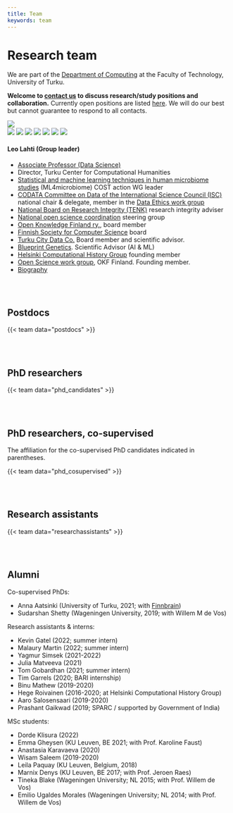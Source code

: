 ```yaml
---
title: Team
keywords: team
---
```


# Research team

We are part of the [Department of Computing](https://www.utu.fi/en/university/faculty-of-technology/computing) at the Faculty of Technology, University of Turku. 

**Welcome to [contact us](../contact/) to discuss research/study positions and collaboration.** Currently open positions are listed [here](../recruit/). We will do our best but cannot guarantee to respond to all contacts. 

<div class="col-sm-12 clearfix">

  <div class="col-sm-3 clearfix" width="400px"> 
    <img src="../img/teampic/leo_sci_crop.jpg" class="img-responsive lahti" style="float: left"/><br/>
    <div class="links-leo">
      <a href="https://twitter.com/antagomir"><img class="twitter-logo" src="../img/twitter-logo.png"/></a>
      <a href="https://github.com/openresearchlabs/"><img class="github-logo" src="../img/logo-github.png"/></a>
      <a href="https://orcid.org/0000-0001-5537-637X"><img class="orcid-logo" src="../img/orcid-logo.png"/></a>      
      <a href="https://scholar.google.com/citations?hl=en&user=mjjV-AoAAAAJ"><img class="google-scholar-logo" src="../img/google-scholar-logo.png"/></a>     
      <a href="https://publons.com/researcher/246930/leo-lahti"><img class="publon-logo" src="../img/publon-logo.png"/></a>
      <a href="https://www.ncbi.nlm.nih.gov/myncbi/1LcO5Ior1p-5d/bibliography/public/"><img class="nih-logo" src="../img/nih-logo.png"/></a>
      <a href="https://profiles.impactstory.org/u/0000-0001-5537-637X"><img class="impactstory-logo" src="../img/impactstory.png"/></a>
    </div>
  </div>

<!--  <a href="http://orcid.org/0000-0001-5537-637X"><img src='../img/orcid_qrcode_leolahti.png' title='Leo Lahti ORCID QR code 0000-0001-5537-637X' alt='ORCID: 0000-0001-5537-637X' width='33%'/></a> <a href="https://twitter.com/antagomir"><img src='../img/twitter.jpeg' title='antagomir@twitter' alt='https://twitter.com/antagomir' width='25%'/></a> -->
  
  <h4>Leo Lahti (Group leader)</h4>

  <ul style="overflow: hidden">
    <li><a href="https://www.utu.fi/en/people/leo-lahti">Associate Professor (Data Science)</a></li>
    <li>Director, Turku Center for Computational Humanities</li>
    <li><a href="https://www.ml4microbiome.eu">Statistical and machine learning techniques in human microbiome studies</a> (ML4microbiome) COST action WG leader</li>
    <li><a href="https://codata.org/finland/">CODATA Committee on Data of the International Science Council (ISC)</a> national chair & delegate, member in the <a href="https://codata.org/initiatives/working-groups/data-ethics/">Data Ethics work group</a></li>
    <li><a href="https://tenk.fi/en/research-misconduct/research-integrity-advisers">National Board on Research Integrity (TENK)</a> research integrity adviser</li>
    <li> <a href="https://avointiede.fi/fi/koordinaatio">National open science coordination</a> steering group</li>
    <li><a href="https://www.okf.fi/">Open Knowledge Finland ry.</a>, board member</li>    
    <li> <a href="http://www.tkts.fi/etusivu">Finnish Society for Computer Science</a> board</li> 
    <li><a href="https://turkucitydata.fi">Turku City Data Co.</a> Board member and scientific advisor.</li>  
    <li><a href="https://blueprintgenetics.com">Blueprint Genetics</a>. Scientific Advisor (AI & ML)</li>
    <li><a href="http://www.helsinki.fi/computational-history">Helsinki Computational History Group</a> founding member</li>      
    <li><a href="http://fi.okfn.org/wg/openscience/">Open Science work group</a>, OKF Finland. Founding member.</li>
    <li><a href="../bio_lahti">Biography</a></li>    
  </ul>
</div>

<br><br>

<!-- 
INFO for following sections: Postdocs, PhD candidates, Research assistants

Edit/add team member info in ./data/team/postdocs.yaml etc.
Add pictures in folder ./static/img/teampic 
(the format for relative URL is: "../img/teampic/[YOUR_PHOTO].jpg")

To make changes that affect all items, see following items:
./themes/hugo-universal-theme/layouts/partials/team_partial.html
./themes/hugo-universal-theme/layouts/shortcodes/team.html

Edit item styles (.flex-container, .flex-item-*) in:
./themes/hugo-universal-theme/static/css/style.default.css
-->

## Postdocs

{{< team data="postdocs" >}}

<br><br>

## PhD researchers

{{< team data="phd_candidates" >}}

<br><br>

## PhD researchers, co-supervised

The affiliation for the co-supervised PhD candidates indicated in parentheses.

{{< team data="phd_cosupervised" >}}

<br><br>

## Research assistants

{{< team data="researchassistants" >}}

<br><br>

## Alumni

Co-supervised PhDs:  
- Anna Aatsinki (University of Turku, 2021; with <a href="https://sites.utu.fi/finnbrain/en/" target="_blank">Finnbrain</a>)
- Sudarshan Shetty (Wageningen University, 2019; with Willem M de Vos)

Research assistants & interns:
- Kevin Gatel (2022; summer intern)
- Malaury Martin (2022; summer intern)
- Yagmur Simsek (2021-2022)
- Julia Matveeva (2021)
- Tom Gobardhan (2021; summer intern)
- Tim Garrels (2020; BARI internship)
- Binu Mathew (2019-2020)
- Hege Roivainen (2016-2020; at Helsinki Computational History Group)
- Aaro Salosensaari (2019-2020)
- Prashant Gaikwad (2019; SPARC / supported by Government of India)

MSc students:
- Dorde Klisura (2022)
- Emma Gheysen (KU Leuven, BE 2021; with Prof. Karoline Faust)
- Anastasia Karavaeva (2020)
- Wisam Saleem (2019-2020)
- Leila Paquay (KU Leuven, Belgium, 2018)
- Marnix Denys (KU Leuven, BE 2017; with Prof. Jeroen Raes)
- Tineka Blake (Wageningen University; NL 2015; with Prof. Willem de Vos)
- Emilio Ugaldes Morales (Wageningen University; NL 2014; with Prof. Willem de Vos)


